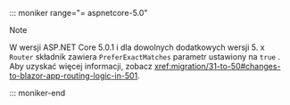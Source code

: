 ::: moniker range="= aspnetcore-5.0"

> [!NOTE]
> W wersji ASP.NET Core 5.0.1 i dla dowolnych dodatkowych wersji 5. x `Router` składnik zawiera `PreferExactMatches` parametr ustawiony na `true` . Aby uzyskać więcej informacji, zobacz <xref:migration/31-to-50#changes-to-blazor-app-routing-logic-in-501>.

::: moniker-end
